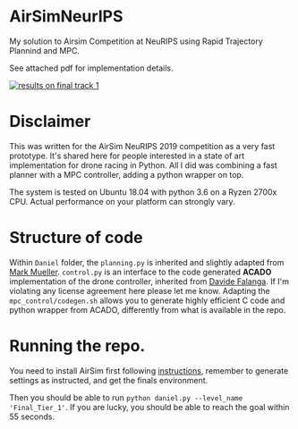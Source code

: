 # AirSimNeurIPS
My solution to Airsim Competition at NeuRIPS using Rapid Trajectory Plannind and MPC. 

See attached pdf for implementation details. 

[![results on final track 1](https://img.youtube.com/vi/38j50BZxACM/0.jpg)](https://www.youtube.com/watch?v=38j50BZxACM)

# Disclaimer
This was written for the AirSim NeuRIPS 2019 competition as a very fast prototype. It's shared here for people interested in a state of art implementation for drone racing in Python. All I did was combining a fast planner with a MPC controller, adding a python wrapper on top. 

The system is tested on Ubuntu 18.04 with python 3.6 on a Ryzen 2700x CPU. Actual performance on your platform can strongly vary. 

# Structure of code
Within `Daniel` folder, the `planning.py` is inherited and slightly adapted from [Mark Mueller](https://github.com/markwmuller/RapidQuadrocopterTrajectories). `control.py` is an interface to the code generated **ACADO** implementation of the drone controller, inherited from [Davide Falanga](https://github.com/uzh-rpg/rpg_mpc). If I'm violating any license agreement here please let me know. Adapting the `mpc_control/codegen.sh` allows you to generate highly efficient C code and python wrapper from ACADO, differently from what is available in the repo. 

# Running the repo.
You need to install AirSim first following [instructions](https://github.com/microsoft/AirSim-NeurIPS2019-Drone-Racing), remember to generate settings as instructed, and get the finals environment. 

Then you should be able to run `python daniel.py --level_name 'Final_Tier_1'`. If you are lucky, you should be able to reach the goal within 55 seconds. 


